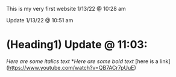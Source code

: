 This is my very first website 1/13/22 @ 10:28 am

Update 1/13/22 @ 10:51 am

# (Heading1) Update @ 11:03:
*Here are some italics text*
**Here are some bold text*
[here is a link] (https://www.youtube.com/watch?v=QB7ACr7pUuE) 
